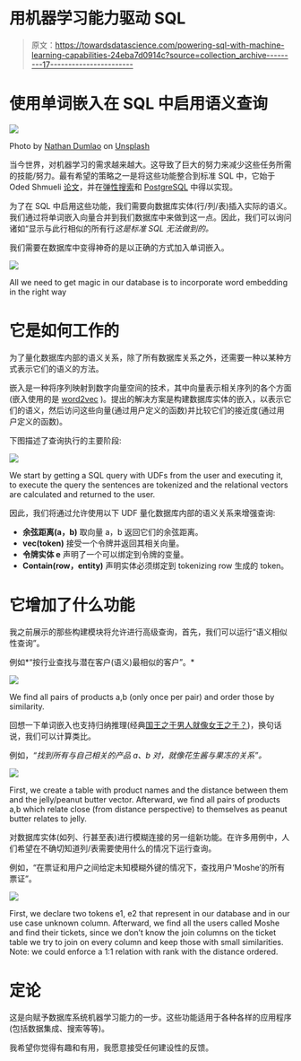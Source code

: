 # 用机器学习能力驱动 SQL

> 原文：<https://towardsdatascience.com/powering-sql-with-machine-learning-capabilities-24eba7d0914c?source=collection_archive---------17----------------------->

# 使用单词嵌入在 SQL 中启用语义查询

![](img/6f41cb6e112bf9151c3c6003203d0dc9.png)

Photo by [Nathan Dumlao](https://unsplash.com/@nate_dumlao?utm_source=unsplash&utm_medium=referral&utm_content=creditCopyText) on [Unsplash](https://unsplash.com/s/photos/similar?utm_source=unsplash&utm_medium=referral&utm_content=creditCopyText)

当今世界，对机器学习的需求越来越大。这导致了巨大的努力来减少这些任务所需的技能/努力。最有希望的策略之一是将这些功能整合到标准 SQL 中，它始于 Oded Shmueli [论文](https://arxiv.org/abs/1712.07199)，并在[弹性搜索](https://github.com/gyang274/visual-search)和 [PostgreSQL](https://github.com/guenthermi/postgres-word2vec) 中得以实现。

为了在 SQL 中启用这些功能，我们需要向数据库实体(行/列/表)插入实际的语义。我们通过将单词嵌入向量合并到我们数据库中来做到这一点。因此，我们可以询问诸如“显示与此行相似的所有行*这是标准 SQL 无法做到的。*

我们需要在数据库中变得神奇的是以正确的方式加入单词嵌入。

![](img/b86b905042a0b42d242e9f6a77a049bf.png)

All we need to get magic in our database is to incorporate word embedding in the right way

# 它是如何工作的

为了量化数据库内部的语义关系，除了所有数据库关系之外，还需要一种以某种方式表示它们的语义的方法。

嵌入是一种将序列映射到数字向量空间的技术，其中向量表示相关序列的各个方面(嵌入使用的是 [word2vec](https://medium.com/towards-artificial-intelligence/an-intuitive-introduction-of-word2vec-by-building-a-word2vec-from-scratch-a1647e1c266c) )。提出的解决方案是构建数据库实体的嵌入，以表示它们的语义，然后访问这些向量(通过用户定义的函数)并比较它们的接近度(通过用户定义的函数)。

下图描述了查询执行的主要阶段:

![](img/0ac9951364cb8072536fc23db0bee29e.png)

We start by getting a SQL query with UDFs from the user and executing it, to execute the query the sentences are tokenized and the relational vectors are calculated and returned to the user.

因此，我们将通过允许使用以下 UDF 量化数据库内部的语义关系来增强查询:

*   **余弦距离(a，b)** 取向量 a，b 返回它们的余弦距离。
*   **vec(token)** 接受一个令牌并返回其相关向量。
*   **令牌实体 e** 声明了一个可以绑定到令牌的变量。
*   **Contain(row，entity)** 声明实体必须绑定到 tokenizing row 生成的 token。

# 它增加了什么功能

我之前展示的那些构建模块将允许进行高级查询，首先，我们可以运行“语义相似性查询”。

例如*“按行业查找与潜在客户(语义)最相似的客户”。*

![](img/062b6b64bbe0c3c9b147066e265d0675.png)

We find all pairs of products a,b (only once per pair) and order those by similarity.

回想一下单词嵌入也支持归纳推理(经典[国王之于男人就像女王之于？](https://blog.acolyer.org/2016/04/21/the-amazing-power-of-word-vectors/))，换句话说，我们可以计算类比。

例如，*“*找到所有与自己相关的产品 a、b 对，就像花生酱与果冻的关系*”。*

![](img/fe3be1021ef389b937ec1fcd18a34013.png)

First, we create a table with product names and the distance between them and the jelly/peanut butter vector. Afterward, we find all pairs of products a,b which relate close (from distance perspective) to themselves as peanut butter relates to jelly.

对数据库实体(如列、行甚至表)进行模糊连接的另一组新功能。在许多用例中，人们希望在不确切知道列/表需要使用什么的情况下运行查询。

例如，“在票证和用户之间给定未知模糊外键的情况下，查找用户‘Moshe’的所有票证”。

![](img/ee5768e4ce032a9fd5e8f1d86c96a1f0.png)

First, we declare two tokens e1, e2 that represent in our database and in our use case unknown column. Afterward, we find all the users called Moshe and find their tickets, since we don’t know the join columns on the ticket table we try to join on every column and keep those with small similarities. Note: we could enforce a 1:1 relation with rank with the distance ordered.

# 定论

这是向赋予数据库系统机器学习能力的一步。这些功能适用于各种各样的应用程序(包括数据集成、搜索等等)。

我希望你觉得有趣和有用，我愿意接受任何建设性的反馈。